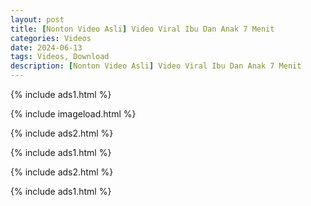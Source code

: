 ```yaml
---
layout: post
title: [Nonton Video Asli] Video Viral Ibu Dan Anak 7 Menit
categories: Videos
date: 2024-06-13
tags: Videos, Download
description: [Nonton Video Asli] Video Viral Ibu Dan Anak 7 Menit
---
```

{% include ads1.html %}

{% include imageload.html %}

{% include ads2.html %}

{% include ads1.html %}

{% include ads2.html %}

{% include ads1.html %}
